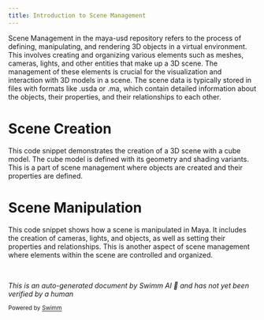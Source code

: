 ```yaml
---
title: Introduction to Scene Management
---
```


Scene Management in the maya-usd repository refers to the process of defining, manipulating, and rendering 3D objects in a virtual environment. This involves creating and organizing various elements such as meshes, cameras, lights, and other entities that make up a 3D scene. The management of these elements is crucial for the visualization and interaction with 3D models in a scene. The scene data is typically stored in files with formats like .usda or .ma, which contain detailed information about the objects, their properties, and their relationships to each other.

# Scene Creation

This code snippet demonstrates the creation of a 3D scene with a cube model. The cube model is defined with its geometry and shading variants. This is a part of scene management where objects are created and their properties are defined.

# Scene Manipulation

This code snippet shows how a scene is manipulated in Maya. It includes the creation of cameras, lights, and objects, as well as setting their properties and relationships. This is another aspect of scene management where elements within the scene are controlled and organized.

&nbsp;

_This is an auto-generated document by Swimm AI 🌊 and has not yet been verified by a human_

<SwmMeta version="3.0.0" repo-id="Z2l0aHViJTNBJTNBbWF5YS11c2QlM0ElM0FnaWxhZG5hdm90" repo-name="maya-usd"><sup>Powered by [Swimm](/)</sup></SwmMeta>
